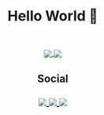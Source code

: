 <h1 align="center">
Hello World 👋
</h1>
<br/>
<p align="center">
<a href="https://github.com/Vractos">
  <img align="center" src="https://github-readme-stats.vercel.app/api?username=Vractos&show_icons=true&include_all_commits=true&count_private=true" />
</a>
<a href="https://github.com/Vractos">
  <img align="center" src="https://github-readme-stats.vercel.app/api/top-langs/?username=Vractos&layout=compact" />
</a>
</p>

<h2 align="center">
Social

<p align="center">
  <a href="https://www.linkedin.com/in/paulo-vinicius-756b94186">
  <img align="center" src="https://img.shields.io/badge/linkedin-%230077B5.svg?&style=for-the-badge&logo=linkedin&logoColor=white" />
</a>
    <a href="https://www.instagram.com/vini.ciusr">
  <img align="center" src = "https://img.shields.io/badge/instagram-%23E4405F.svg?&style=for-the-badge&logo=instagram&logoColor=white" />
</a>
 <a href="https://twitter.com/vini_ciussr">
  <img align="center" src="https://img.shields.io/badge/twitter-%231DA1F2.svg?&style=for-the-badge&logo=twitter&logoColor=white" />
</a>
</h2>
